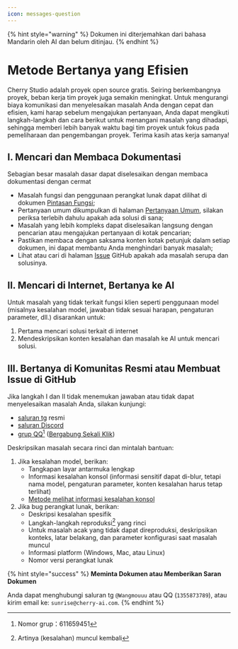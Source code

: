 ```yaml
---
icon: messages-question
---
```


{% hint style="warning" %}
Dokumen ini diterjemahkan dari bahasa Mandarin oleh AI dan belum ditinjau.
{% endhint %}

# Metode Bertanya yang Efisien

Cherry Studio adalah proyek open source gratis. Seiring berkembangnya proyek, beban kerja tim proyek juga semakin meningkat. Untuk mengurangi biaya komunikasi dan menyelesaikan masalah Anda dengan cepat dan efisien, kami harap sebelum mengajukan pertanyaan, Anda dapat mengikuti langkah-langkah dan cara berikut untuk menangani masalah yang dihadapi, sehingga memberi lebih banyak waktu bagi tim proyek untuk fokus pada pemeliharaan dan pengembangan proyek. Terima kasih atas kerja samanya!

## I. Mencari dan Membaca Dokumentasi

Sebagian besar masalah dasar dapat diselesaikan dengan membaca dokumentasi dengan cermat

* Masalah fungsi dan penggunaan perangkat lunak dapat dilihat di dokumen [Pintasan Fungsi](../cherrystudio/preview/);
* Pertanyaan umum dikumpulkan di halaman [Pertanyaan Umum](questions.md), silakan periksa terlebih dahulu apakah ada solusi di sana;
* Masalah yang lebih kompleks dapat diselesaikan langsung dengan pencarian atau mengajukan pertanyaan di kotak pencarian;
* Pastikan membaca dengan saksama konten kotak petunjuk dalam setiap dokumen, ini dapat membantu Anda menghindari banyak masalah;
* Lihat atau cari di halaman [Issue](https://github.com/CherryHQ/cherry-studio/issues) GitHub apakah ada masalah serupa dan solusinya.

## II. Mencari di Internet, Bertanya ke AI

Untuk masalah yang tidak terkait fungsi klien seperti penggunaan model (misalnya kesalahan model, jawaban tidak sesuai harapan, pengaturan parameter, dll.) disarankan untuk:
1. Pertama mencari solusi terkait di internet
2. Mendeskripsikan konten kesalahan dan masalah ke AI untuk mencari solusi.

## III. Bertanya di Komunitas Resmi atau Membuat Issue di GitHub

Jika langkah I dan II tidak menemukan jawaban atau tidak dapat menyelesaikan masalah Anda, silakan kunjungi:
- [saluran tg](https://t.me/CherryStudioAI) resmi
- [saluran Discord](https://discord.com/invite/wez8HtpxqQ)
- [grup QQ](#user-content-fn-1)[^1] ([Bergabung Sekali Klik](https://qm.qq.com/cgi-bin/qm/qr?authKey=xe5nfGVZLMYnlJq%2F%2B4kN03YWcDBB2lnD7tc9rWus2mxS0JHUbOzk79cO7MYuqyGR\&k=UKVgl3YPHmwPaU8qeO1VG03NcUkACKsc\&noverify=0))

Deskripsikan masalah secara rinci dan mintalah bantuan:

1. Jika kesalahan model, berikan:
   - Tangkapan layar antarmuka lengkap
   - Informasi kesalahan konsol (informasi sensitif dapat di-blur, tetapi nama model, pengaturan parameter, konten kesalahan harus tetap terlihat)
   - [Metode melihat informasi kesalahan konsol](questions.md#kong-zhi-tai-bao-cuo-cha-kan-fang-fa)
2. Jika bug perangkat lunak, berikan:
   - Deskripsi kesalahan spesifik
   - Langkah-langkah reproduksi[^2] yang rinci
   - Untuk masalah acak yang tidak dapat direproduksi, deskripsikan konteks, latar belakang, dan parameter konfigurasi saat masalah muncul
   - Informasi platform (Windows, Mac, atau Linux)
   - Nomor versi perangkat lunak

{% hint style="success" %}
**Meminta Dokumen atau Memberikan Saran Dokumen**

Anda dapat menghubungi saluran tg `@Wangmouuu` atau QQ (`1355873789`), atau kirim email ke: `sunrise@cherry-ai.com`.
{% endhint %}

[^1]: Nomor grup：611659451
[^2]: Artinya (kesalahan) muncul kembali